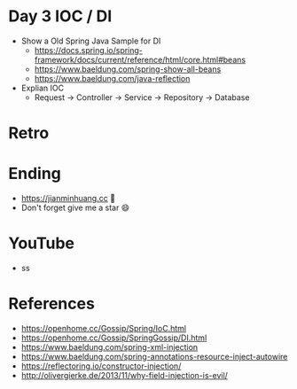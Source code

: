 # Day 3 IOC / DI
* Show a Old Spring Java Sample for DI
  * https://docs.spring.io/spring-framework/docs/current/reference/html/core.html#beans
  * https://www.baeldung.com/spring-show-all-beans
  * https://www.baeldung.com/java-reflection
* Explian IOC
  * Request -> Controller -> Service -> Repository -> Database
# Retro

# Ending
* https://jianminhuang.cc 🌈
* Don't forget give me a star 😄

# YouTube
* ss

# References
* https://openhome.cc/Gossip/Spring/IoC.html
* https://openhome.cc/Gossip/SpringGossip/DI.html
* https://www.baeldung.com/spring-xml-injection
* https://www.baeldung.com/spring-annotations-resource-inject-autowire
* https://reflectoring.io/constructor-injection/
* http://olivergierke.de/2013/11/why-field-injection-is-evil/
